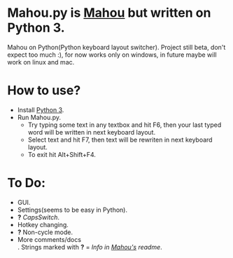 # Mahou.py is [Mahou](https://github.com/BladeMight/Mahou) but written on Python 3.
Mahou on Python(Python keyboard layout switcher).
Project still beta, don't expect too much :), for now works only on windows, in future maybe will work on linux and mac.
# How to use?
- Install [Python 3](http://python.org).
- Run Mahou.py.
	- Try typing some text in any textbox and hit F6, then your last typed word will be written in next keyboard layout.
	- Select text and hit F7, then text will be rewriten in next keyboard layout.
    - To exit hit Alt+Shift+F4.

# To Do:
- GUI.
- Settings(seems to be easy in Python).
- **?** *CapsSwitch*.
- Hotkey changing.
- **?** Non-cycle mode.
- More comments/docs<br>.
Strings marked with **?** = *Info in [Mahou's](https://github.com/BladeMight/Mahou) readme*.
